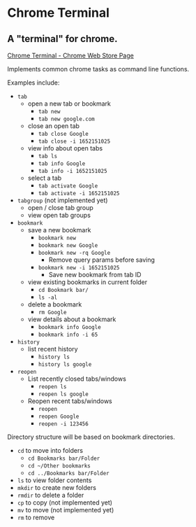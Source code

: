 # Chrome Terminal

## A "terminal" for chrome.

[Chrome Terminal - Chrome Web Store Page](https://chromewebstore.google.com/detail/chrome-terminal/ohejbgphpjcioiglmmpogdpffiacfkke)

Implements common chrome tasks as command line functions.

Examples include:
 - `tab`
   - open a new tab or bookmark
     - `tab new`
     - `tab new google.com`
   - close an open tab
     - `tab close Google`
     - `tab close -i 1652151025`
   - view info about open tabs
     - `tab ls`
     - `tab info Google`
     - `tab info -i 1652151025`
   - select a tab
     - `tab activate Google`
     - `tab activate -i 1652151025`
 - `tabgroup` (not implemented yet)
   - open / close tab group
   - view open tab groups
 - `bookmark`
   - save a new bookmark
     - `bookmark new`
     - `bookmark new Google`
     - `bookmark new -rq Google`
       - Remove query params before saving
     - `bookmark new -i 1652151025`
       - Save new bookmark from tab ID
   - view existing bookmarks in current folder
     - `cd Bookmark bar/`
     - `ls -al`
   - delete a bookmark
     - `rm Google`
   - view details about a bookmark
     - `bookmark info Google`
     - `bookmark info -i 65`
 - `history`
   - list recent history
     - `history ls`
     - `history ls google`
 - `reopen`
   - List recently closed tabs/windows
     - `reopen ls`
     - `reopen ls google`
   - Reopen recent tabs/windows
     - `reopen`
     - `reopen Google`
     - `reopen -i 123456`

Directory structure will be based on bookmark directories.
 - `cd` to move into folders
   - `cd Bookmarks bar/Folder`
   - `cd ~/Other bookmarks`
   - `cd ../Bookmarks bar/Folder`
 - `ls` to view folder contents
 - `mkdir` to create new folders
 - `rmdir` to delete a folder
 - `cp` to copy (not implemented yet)
 - `mv` to move (not implemented yet)
 - `rm` to remove
